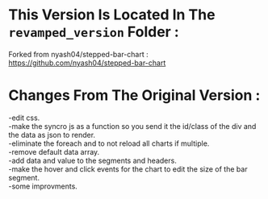 # This Version Is Located In The `revamped_version` Folder :
Forked from nyash04/stepped-bar-chart : https://github.com/nyash04/stepped-bar-chart

# Changes From The Original Version :
-edit css. <br>
-make the syncro js as a function so you send it the id/class of the div and the data as json to render. <br>
-eliminate the foreach and to not reload all charts if multiple. <br>
-remove default data array. <br>
-add data and value to the segments and headers. <br>
-make the hover and click events for the chart to edit the size of the bar segment. <br>
-some improvments.